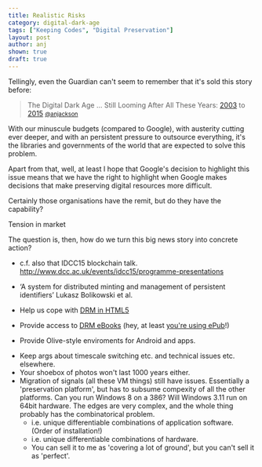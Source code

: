 ```yaml
---
title: Realistic Risks
category: digital-dark-age
tags: ["Keeping Codes", "Digital Preservation"]
layout: post
author: anj
shown: true
draft: true
---
```


Tellingly, even the Guardian can't seem to remember that it's sold this story before:

> The Digital Dark Age ... Still Looming After All These Years: [2003](http://web.archive.org/web/20030110082553/http://www.guardian.co.uk/online/story/0,3605,871091,00.html) to [2015](http://www.theguardian.com/technology/2015/feb/13/google-boss-warns-forgotten-century-email-photos-vint-cerf)
> <small>[@anjackson](https://twitter.com/anjacks0n/status/567722836555747329)</small>


With our minuscule budgets (compared to Google), with austerity cutting ever deeper, and with an persistent pressure to outsource everything, it's the libraries and governments of the world that are expected to solve this problem.

Apart from that, well, at least I hope that Google's decision to highlight this issue means that we have the right to highlight when Google makes decisions that make preserving digital resources more difficult.


Certainly those organisations have the remit, but do they have the capability?

Tension in market

The question is, then, how do we turn this big news story into concrete action?


- c.f. also that IDCC15 blockchain talk. http://www.dcc.ac.uk/events/idcc15/programme-presentations 
- ‘A system for distributed minting and management of persistent identifiers’ Lukasz Bolikowski et al.

- Help us cope with [DRM in HTML5](http://www.infoworld.com/article/2614597/cringely/drm-sinks-its-fangs-into-html5--with-help-from-netflix--google--and-microsoft.html)
- Provide access to [DRM eBooks](https://support.google.com/books/partner/answer/3309439?hl=en-GB) (hey, at least [you're using ePub](http://en.wikipedia.org/wiki/Google_Play_Books#File_formats)!)
- Provide Olive-style enviroments for Android and apps.


* Keep args about timescale switching etc. and technical issues etc. elsewhere.
* Your shoebox of photos won't last 1000 years either.
* Migration of signals (all these VM things) still have issues. Essentially a 'preservation platform', but has to subsume compexity of all the other platforms. Can you run Windows 8 on a 386? Will Windows 3.11 run on 64bit hardware. The edges are very complex, and the whole thing probably has the combinatorical problem.
    * i.e. unique differentiable combinations of application software. (Order of installation!)
    * i.e. unique differentiable combinations of hardware.
    * You can sell it to me as 'covering a lot of ground', but you can't sell it as 'perfect'.